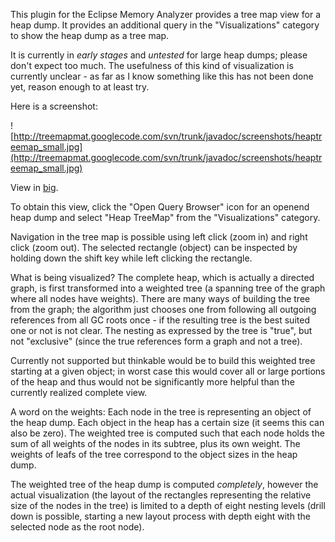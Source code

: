 This plugin for the Eclipse Memory Analyzer provides a tree map view for a heap dump. It provides an additional query in the "Visualizations" category to show the heap dump as a tree map.

It is currently in _early stages_ and _untested_ for large heap dumps; please don't expect too much. The usefulness of this kind of visualization is currently unclear - as far as I know something like this has not been done yet, reason enough to at least try.

Here is a screenshot:

![http://treemapmat.googlecode.com/svn/trunk/javadoc/screenshots/heaptreemap_small.jpg](http://treemapmat.googlecode.com/svn/trunk/javadoc/screenshots/heaptreemap_small.jpg)

View in [big](http://treemapmat.googlecode.com/svn/trunk/javadoc/screenshots/heaptreemap.png).

To obtain this view, click the "Open Query Browser" icon for an openend heap dump and select "Heap TreeMap" from the "Visualizations" category.

Navigation in the tree map is possible using left click (zoom in) and right click (zoom out). The selected rectangle (object) can be inspected by holding down the shift key while left clicking the rectangle.


What is being visualized? The complete heap, which is actually a directed graph, is first transformed into a weighted tree (a spanning tree of the graph where all nodes have weights). There are many ways of building the tree from the graph; the algorithm just chooses one from following all outgoing references from all GC roots once - if the resulting tree is the best suited one or not is not clear. The nesting as expressed by the tree is "true", but not "exclusive" (since the true references form a graph and not a tree).

Currently not supported but thinkable would be to build this weighted tree starting at a given object; in worst case this would cover all or large portions of the heap and thus would not be significantly more helpful than the currently realized complete view.

A word on the weights: Each node in the tree is representing an object of the heap dump. Each object in the heap has a certain size (it seems this can also be zero). The weighted tree is computed such that each node holds the sum of all weights of the nodes in its subtree, plus its own weight. The weights of leafs of the tree correspond to the object sizes in the heap dump.

The weighted tree of the heap dump is computed _completely_, however the actual visualization (the layout of the rectangles representing the relative size of the nodes in the tree) is limited to a depth of eight nesting levels (drill down is possible, starting a new layout process with depth eight with the selected node as the root node).